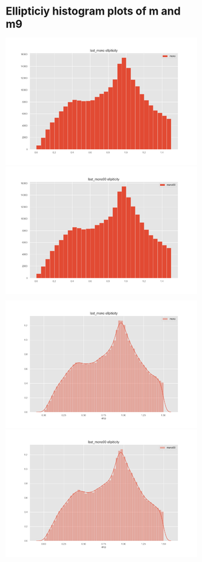 # Ellipticiy histogram plots of m and m9

![](results/ellip_mono_hist_count.png)
![](results/ellip_mono90_hist_count.png)

![](results/ellip_mono.png)
![](results/ellip_mono90.png)
